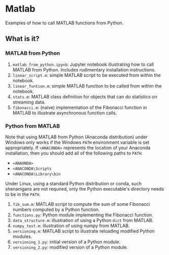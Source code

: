 # Matlab
Examples of how to call MATLAB functions from Python.

## What is it?

### MATLAB from Python
1. `matlab_from_python.ipynb`: Jupyter notebook illustrating how to call MATLAB from
    Python.  Includes rudimentary installation instructions.
1. `linear_script.m`: simple MATLAB script to be executed from within the notebook.
1. `linear_funtion.m`: simple MATLAB function to be called from within the notebook.
1. `stats.m`: MATLAB class definition for objects that can do statistics on
    streaming data.
1. `fibonacci.m`: (naive) implementation of the Fibonacci function in MATLAB to
    illustrate asynchronous function calls.

### Python from MATLAB

Note that using MATLAB from Python (Anaconda distribution) under Windows only works
if the Windows `PATH` environment variable is set appropriately.  If `<ANACONDA>`
represents the location of your Anaconda installation, then you should add
all of the following paths to `PATH`:
  * `<ANAONDA>`
  * `<ANACONDA\Scripts`
  * `<ANACONDA\Library\bin`

Under Linux, using a standard Python distribution or conda, such shenanigans are
not required, only the Python executable's directory needs to be in the `PATH`.

1. `fib_sum.m`: MATLAB script to compute the sum of some Fibonacci numbers
    computed by a Python function.
1. `functions.py`: Python module implementing the Fibonacci function.
1. `data_structure.m`: illustration of using a Python `dict` from MATLAB.
1. `numpy_test.m`: illustration of using numpy from MATLAB.
1. `versioning.m`: MATLAB script to illustrate reloading modified Python modules.
1. `versioning_1.py`: initial version of a Python module.
1. `versioning_2.py`: modified version of a Python module.
